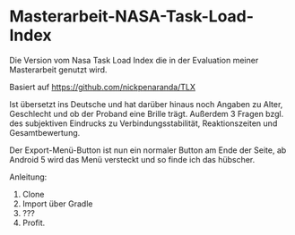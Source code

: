 # Masterarbeit-NASA-Task-Load-Index
Die Version vom Nasa Task Load Index die in der Evaluation meiner Masterarbeit genutzt wird.

Basiert auf https://github.com/nickpenaranda/TLX

Ist übersetzt ins Deutsche und hat darüber hinaus noch Angaben zu Alter, Geschlecht und ob der Proband eine Brille trägt. Außerdem 3 Fragen bzgl. des subjektiven Eindrucks zu Verbindungsstabilität, Reaktionszeiten und Gesamtbewertung.

Der Export-Menü-Button ist nun ein normaler Button am Ende der Seite, ab Android 5 wird das Menü versteckt und so finde ich das hübscher.

Anleitung:
1. Clone
2. Import über Gradle
3. ???
4. Profit.
